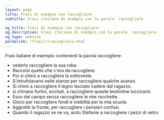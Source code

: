 ```yaml
---
layout: page
title: Frasi di esempio con raccogliere 
subtitle: Frasi italiane di esempio con la parola  raccogliere

og_title: Frasi di esempio con raccogliere 
og_description: Frasi italiane di esempio con la parola  raccogliere
og_type: website
permalink: /frasi/r/raccogliere.html
---
```


Frasi italiane di esempio contenenti la parola raccogliere:


- vederlo raccogliere la sua roba.
- Raccolsi quello che c'era da raccogliere.
- Poi si chinò a raccogliere la sottoveste.
- S'intrufolavano nelle stanze per raccogliere qualche avanzo.
- Si chinò a raccogliere il legno lasciato cadere dal ragazzo.
- si chinano furtivi, eccitati, a raccogliere queste bestioline luccicanti.
- Esco dal campo senza raccogliere le mie racchette.
- Gioco per raccogliere fondi e visibilità per la mia scuola.
- Aggrottò la fronte, per raccogliere i pensieri confusi.
- Quando il ragazzo se ne va, aiuto Stefanie a raccogliere i pezzi di vetro.
